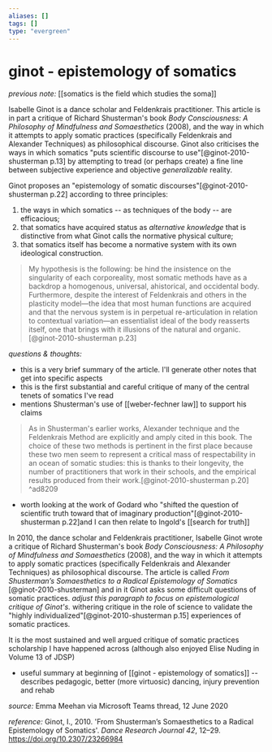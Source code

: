 ```yaml
---
aliases: []
tags: []
type: "evergreen"
---
```


# ginot - epistemology of somatics

_previous note:_ [[somatics is the field which studies the soma]]

Isabelle Ginot is a dance scholar and Feldenkrais practitioner. This article is in part a critique of Richard Shusterman's book _Body Consciousness: A Philosophy of Mindfulness and Somaesthetics_ (2008), and the way in which it attempts to apply somatic practices (specifically Feldenkrais and Alexander Techniques) as philosophical discourse. Ginot also criticises the ways in which somatics "puts scientific discourse to use"[@ginot-2010-shusterman p.13] by attempting to tread (or perhaps create) a fine line between subjective experience and objective _generalizable_ reality. 

Ginot proposes an "epistemology of somatic discourses"[@ginot-2010-shusterman p.22] according to three principles:

1. the ways in which somatics -- as techniques of the body -- are efficacious;
2. that somatics have acquired status as _alternative knowledge_ that is distinctive from what Ginot calls the normative physical culture;
3. that somatics itself has become a normative system with its own ideological construction.

>  My hypothesis is the following: be hind the insistence on the singularity of each corporeality, most somatic methods have as a backdrop a homogenous, universal, ahistorical, and occidental body. Furthermore, despite the interest of Feldenkrais and others in the plasticity model—the idea that most human functions are acquired and that the nervous system is in perpetual re-articulation in relation to contextual variation—an essentialist ideal of the body reasserts itself, one that brings with it illusions of the natural and organic.[@ginot-2010-shusterman p.23]

_questions & thoughts:_

- this is a very brief summary of the article. I'll generate other notes that get into specific aspects
- this is the first substantial and careful critique of many of the central tenets of somatics I've read
- mentions Shusterman's use of [[weber-fechner law]] to support his claims


> As in Shusterman's earlier works, Alexander technique and the Feldenkrais Method are explicitly and amply cited in this book. The choice of these two methods is pertinent in the first place because these two men seem to represent a critical mass of respectability in an ocean of somatic studies: this is thanks to their longevity, the number of practitioners that work in their schools, and the empirical results produced from their work.[@ginot-2010-shusterman p.20]  ^ad8209

- worth looking at the work of Godard who "shifted the question of scientific truth toward that of imaginary production"[@ginot-2010-shusterman p.22]and I can then relate to Ingold's [[search for truth]]


In 2010, the dance scholar and Feldenkrais practitioner, Isabelle Ginot wrote a critique of Richard Shusterman's book _Body Consciousness: A Philosophy of Mindfulness and Somaesthetics_ (2008), and the way in which it attempts to apply somatic practices (specifically Feldenkrais and Alexander Techniques) as philosophical discourse. The article is called _From Shusterman’s Somaesthetics to a Radical Epistemology of Somatics_ [@ginot-2010-shusterman] and in it Ginot asks some difficult questions of somatic practices. _adjust this paragraph to focus on epistemological critique of Ginot's._ withering critique in the role of science to validate the "highly individualized"[@ginot-2010-shusterman p.15] experiences of somatic practices. 

It is the most sustained and well argued critique of somatic practices scholarship I have happened across (although also enjoyed Elise Nuding in Volume 13 of JDSP)

- useful summary at beginning of [[ginot - epistemology of somatics]] -- describes pedagogic, better (more virtuosic) dancing, injury prevention and rehab



_source:_ Emma Meehan via Microsoft Teams thread, 12 June 2020

_reference:_ Ginot, I., 2010. 'From Shusterman’s Somaesthetics to a Radical Epistemology of Somatics'. _Dance Research Journal 42_, 12–29. <https://doi.org/10.2307/23266984>
